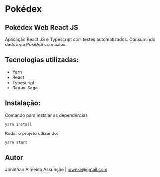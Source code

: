 # Pokédex

## Pokédex Web React JS

Aplicação React JS e Typescript com testes automatizados. Consumindo dados via PokéApi com axios.

## Tecnologias utilizadas:
  - Yarn
  - React
  - Typescript
  - Redux-Saga

  ## Instalação:

  Comando para instalar as dependências

  ```
  yarn install
  ```

  Rodar o projeto utlizando: 
  
  ```
  yarn start
  ```

  ## Autor
  Jonathan Almeida Assunção | jownke@gmail.com

